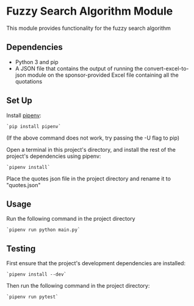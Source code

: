 # Fuzzy Search Algorithm Module
This module provides functionality for the fuzzy search algorithm

## Dependencies
- Python 3 and pip
- A JSON file that contains the output of running the convert-excel-to-json
module on the sponsor-provided Excel file containing all the quotations

## Set Up
Install [pipenv](https://pypi.org/project/pipenv/):

    `pip install pipenv`

(If the above command does not work, try passing the -U flag to pip)

Open a terminal in this project's directory, and install the rest
of the project's dependencies using pipenv:
    
    `pipenv install`

Place the quotes json file in the project directory and rename it to "quotes.json"

## Usage
Run the following command in the project directory

    `pipenv run python main.py`

## Testing
First ensure that the project's development dependencies are installed:

    `pipenv install --dev`

Then run the following command in the project directory:

    `pipenv run pytest`
